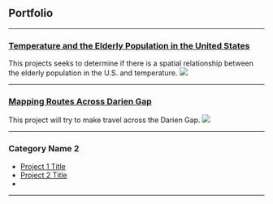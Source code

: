 

## Portfolio

---
### [Temperature and the Elderly Population in the United States](/projects/project1_486/index)
This projects seeks to determine if there is a spatial relationship between the elderly population in the U.S. and temperature.
[<img src="/project1_486/temp_us.jpg?raw=true"/>](/project_probation/index)

---
### [Mapping Routes Across Darien Gap](/projects/project2_486/index)
This project will try to make travel across the Darien Gap.
[<img src="/project2_486/darien.jpg?raw=true"/>](/project_probation/index)

---


### Category Name 2

- [Project 1 Title](http://example.com/)
- [Project 2 Title](http://example.com/)
- 
---
